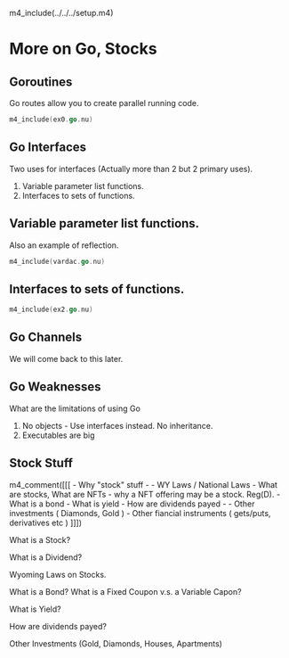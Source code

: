 m4_include(../../../setup.m4)


More on Go, Stocks
======================

Goroutines
------------------------------

Go routes allow you to create parallel running code.


```Go
m4_include(ex0.go.nu)
```





Go Interfaces
------------------------------

Two uses for interfaces (Actually more than 2 but 2 primary uses).

1. Variable parameter list functions.
2. Interfaces to sets of functions.

## Variable parameter list functions.

Also an example of reflection.

```Go
m4_include(vardac.go.nu)
```

## Interfaces to sets of functions.

```Go
m4_include(ex2.go.nu)
```

Go Channels
------------------------------

We will come back to this later.


Go Weaknesses
------------------------------

What are the limitations of using Go

1. No objects - Use interfaces instead.  No inheritance.
2. Executables are big



<div class="pagebreak"></div>

## Stock Stuff

m4_comment([[[
	- Why "stock" stuff 
	- 
	- WY Laws / National Laws
	- What are stocks, What are NFTs - why a NFT offering may be a stock.  Reg(D).
	- What is a bond
	- What is yield
	- How are dividends payed
	- 
	- Other investments ( Diamonds, Gold )
	- Other fiancial instruments ( gets/puts, derivatives etc )
]]])





What is a Stock?

What is a Dividend?

Wyoming Laws on Stocks.

What is a Bond?  What is a Fixed Coupon v.s. a Variable Capon?

What is Yield?

How are dividends payed?

Other Investments (Gold, Diamonds, Houses, Apartments)

